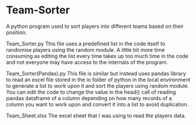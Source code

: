 # Team-Sorter
A python program used to sort players into different teams based on their position.

Team_Sorter.py
This file uses a predefined list in the code itself to randomise players using the random module. A little bit more time consuming as editing the list every time takes up too much time in the code and not everyone may have access to the internals of the program.

Team_Sorter(Pandas).py
This file is similar but instead uses pandas library to read an excel file stored in the io folder of python in the local environment to generate a list to work upon it and sort the players using random module. You can edit the code to change the value in the head() call of reading pandas dataframe of a column depending on how many records of a column you want to work upon and convert it into a list to avoid duplication.

Team_Sheet.xlsx
The excel sheet that I was using to read the players data.
